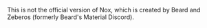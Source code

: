This is not the official version of Nox, which is created by Beard and Zeberos (formerly Beard's Material Discord).
